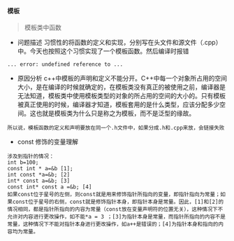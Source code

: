 #### 模板
> 模板类中函数
* 问题描述
    习惯性的将函数的定义和实现，分别写在头文件和源文件（.cpp）中。今天也按照这个习惯实现了一个模板函数。然后编译时报错
```
... error: undefined reference to ...
```
* 原因分析
    c++中模板的声明和定义不能分开。C++中每一个对象所占用的空间大小，是在编译的时候就确定的，在模板类没有真正的被使用之前，编译器是无法知道，模板类中使用模板类型的对象的所占用的空间的大小的。只有模板被真正使用的时候，编译器才知道，模板套用的是什么类型，应该分配多少空间。这也就是模板类为什么只是称之为模板，而不是泛型的缘故。
```
所以说，模板函数的定义和声明要放在同一个.h文件中，如果分成.h和.cpp来放，会链接失败
```
* const 修饰的变量理解
```
涉及到指针的情况：
int b=100;
const int * a=&b [1];
int const *a=&b; [2]
int* const a=&b; [3]
const int* const a =&b; [4]
如果const位于星号的左侧，则const就是用来修饰指针所指向的变量，即指针指向为常量；如果const位于星号的右侧，const就是修饰指针本身，即指针本身是常量。因此，[1]和[2]的情况相同，都是指针所指向的内容为常量（const放在变量声明符的位置无关），这种情况下不允许对内容进行更改操作，如不能*a = 3 ；[3]为指针本身是常量，而指针所指向的内容不是常量，这种情况下不能对指针本身进行更改操作，如a++是错误的；[4]为指针本身和指向的内容均为常量。
```